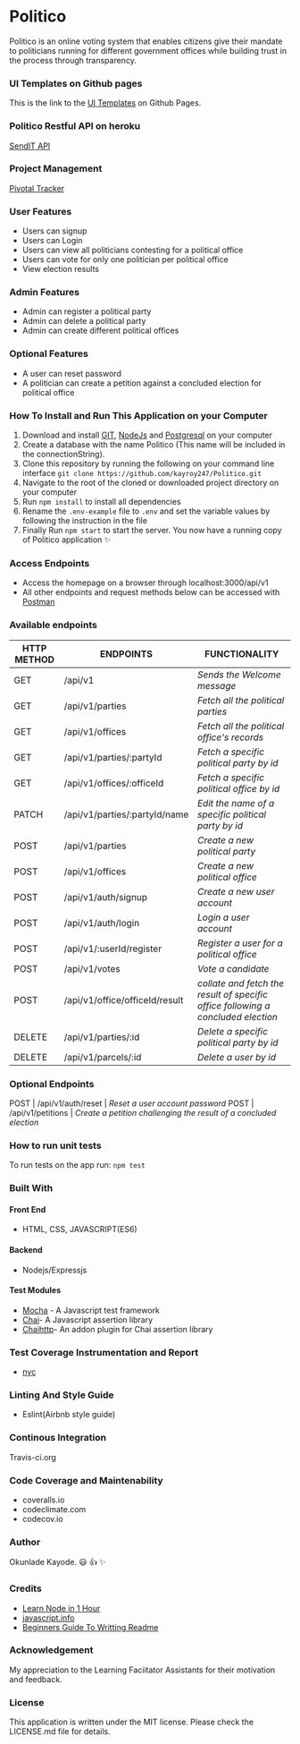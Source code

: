 # Politico
Politico is an online voting system that enables citizens give their mandate to politicians running for different government offices while building trust in the process through transparency.

### UI Templates on Github pages
This is the link to the [UI Templates](https://kayroy247.github.io/Politico/UI/index.html) on Github Pages.

### Politico Restful API on heroku
[SendIT API](https://politico.herokuapp.com/)

### Project Management
[Pivotal Tracker](https://www.pivotaltracker.com/n/projects/2239248)

### User Features
- Users can signup
- Users can Login
- Users can view all politicians contesting for a political office
- Users can vote for only one politician per political office
- View election results

### Admin Features
- Admin can register a political party
- Admin can delete a political party
- Admin can create different political offices

### Optional Features 
- A user can reset password
- A politician can create a petition against a concluded election for political office

### How To Install and Run This Application on your Computer
1. Download and install [GIT](https://git-scm.com/downloads), [NodeJs](https://nodejs.org/en/) and [Postgresql](https://www.postgresql.org/download/) on your computer
2. Create a database with the name Politico (This name will be included in the connectionString). 
3. Clone this repository by running the following on your command line interface
`
git clone https://github.com/kayroy247/Politico.git
`
4. Navigate to the root of the cloned or downloaded project directory on your computer
5. Run `npm install` to install all dependencies
6. Rename the `.env-example` file to `.env` and set the variable values by following the instruction in the file
7. Finally Run `npm start` to start the server. You now have a running copy of Politico application :sparkles:

### Access Endpoints 
- Access the homepage on a browser through localhost:3000/api/v1
- All other endpoints and request methods below can be accessed with [Postman](https://chrome.google.com/webstore/detail/postman/fhbjgbiflinjbdggehcddcbncdddomop?hl=en)

### Available endpoints
HTTP METHOD | ENDPOINTS | FUNCTIONALITY
--- | --- | ---
GET | /api/v1| *Sends the Welcome message*
GET | /api/v1/parties   | *Fetch all the political parties*
GET | /api/v1/offices   | *Fetch all the political office's records*
GET | /api/v1/parties/:partyId   | *Fetch a specific political party by id*
GET | /api/v1/offices/:officeId  | *Fetch a specific political office by id*
PATCH | /api/v1/parties/:partyId/name  | *Edit the name of a specific political party by id*
POST | /api/v1/parties   | *Create a new political party*
POST | /api/v1/offices   | *Create a new political office*
POST | /api/v1/auth/signup   | *Create a new user account*
POST | /api/v1/auth/login   | *Login a user account*
POST | /api/v1/:userId/register  | *Register a user for a political office*
POST | /api/v1/votes   | *Vote a candidate*
POST | /api/v1/office/officeId/result   | *collate and fetch the result of specific office following a concluded election*
DELETE | /api/v1/parties/:id  | *Delete a specific political party by id*
DELETE | /api/v1/parcels/:id  | *Delete a user by id*

### Optional Endpoints
POST | /api/v1/auth/reset   | *Reset a user account password*
POST | /api/v1/petitions   | *Create a petition challenging the result of a concluded election*
### How to run unit tests
To run tests on the app run:
`
npm test
`
### Built With
#### Front End 
- HTML, CSS, JAVASCRIPT(ES6)
#### Backend 
- Nodejs/Expressjs
#### Test Modules
- [Mocha](https://mochajs.org/) - A Javascript test framework
- [Chai](https://www.npmjs.com/package/chai)- A Javascript assertion library
- [Chaihttp](https://www.npmjs.com/package/chai-http)- An addon plugin for Chai assertion library
### Test Coverage Instrumentation and Report
- [nyc](https://www.npmjs.com/package/nyc) 
### Linting And Style Guide
- Eslint(Airbnb style guide)
### Continous Integration
Travis-ci.org
### Code Coverage and Maintenability
- coveralls.io
- codeclimate.com
- codecov.io
 
### Author
Okunlade Kayode. :smiley: :thumbsup: :sparkles:

### Credits
- [Learn Node in 1 Hour](https://www.youtube.com/watch?v=TlB_eWDSMt4)
- [javascript.info](javascript.info)
- [Beginners Guide To Writting Readme](https://medium.com/@meakaakka/a-beginners-guide-to-writing-a-kickass-readme-7ac01da88ab3)
### Acknowledgement
My appreciation to the Learning Faciitator Assistants for their motivation and feedback.

### License
This application is written under the MIT license. Please check the LICENSE.md file for details.
